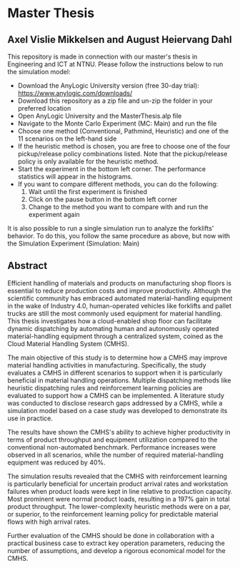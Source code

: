 # Master Thesis 
## Axel Vislie Mikkelsen and August Heiervang Dahl

This repository is made in connection with our master's thesis in Engineering and ICT at NTNU. 
Please follow the instructions below to run the simulation model:

* Download the AnyLogic University version (free 30-day trial): https://www.anylogic.com/downloads/
* Download this repository as a zip file and un-zip the folder in your preferred location
* Open AnyLogic University and the MasterThesis.alp file
* Navigate to the Monte Carlo Experiment (MC: Main) and run the file
* Choose one method (Conventional, Pathmind, Heuristic) and one of the 11 scenarios on the left-hand side
* If the heuristic method is chosen, you are free to choose one of the four pickup/release policy combinations listed. Note that the pickup/release policy is only available for the heuristic method. 
* Start the experiment in the bottom left corner. The performance statistics will appear in the histograms.
* If you want to compare different methods, you can do the following:
  1. Wait until the first experiment is finished
  2. Click on the pause button in the bottom left corner
  3. Change to the method you want to compare with and run the experiment again

It is also possible to run a single simulation run to analyze the forklifts' behavior. To do this, you follow the same procedure as above, but now with the Simulation Experiment (Simulation: Main)

## Abstract
Efficient handling of materials and products on manufacturing shop floors is essential to reduce production costs and improve productivity. Although the scientific community has embraced automated material-handling equipment in the wake of Industry 4.0, human-operated vehicles like forklifts and pallet trucks are still the most commonly used equipment for material handling. This thesis investigates how a cloud-enabled shop floor can facilitate dynamic dispatching by automating human and autonomously operated material-handling equipment through a centralized system, coined as the Cloud Material Handling System (CMHS).

The main objective of this study is to determine how a CMHS may improve material handling activities in manufacturing. Specifically, the study evaluates a CMHS in different scenarios to support when it is particularly beneficial in material handling operations. Multiple dispatching methods like heuristic dispatching rules and reinforcement learning policies are evaluated to support how a CMHS can be implemented. A literature study was conducted to disclose research gaps addressed by a CMHS, while a simulation model based on a case study was developed to demonstrate its use in practice. 

The results have shown the CMHS's ability to achieve higher productivity in terms of product throughput and equipment utilization compared to the conventional non-automated benchmark. Performance increases were observed in all scenarios, while the number of required material-handling equipment was reduced by 40\%.

The simulation results revealed that the CMHS with reinforcement learning is particularly beneficial for uncertain product arrival rates and workstation failures when product loads were kept in line relative to production capacity. Most prominent were normal product loads, resulting in a 197\% gain in total product throughput. The lower-complexity heuristic methods were on a par, or superior, to the reinforcement learning policy for predictable material flows with high arrival rates. 

Further evaluation of the CMHS should be done in collaboration with a practical business case to extract key operation parameters, reducing the number of assumptions, and develop a rigorous economical model for the CMHS.
